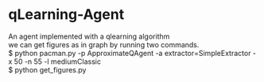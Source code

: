 # qLearning-Agent

An agent implemented with a qlearning algorithm 
<br>
we can get figures as in graph by running two commands.<br>
$ python pacman.py -p ApproximateQAgent -a extractor=SimpleExtractor -x 50 -n 55 -l mediumClassic<br>
$ python get_figures.py
